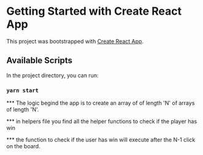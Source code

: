# Getting Started with Create React App

This project was bootstrapped with [Create React App](https://github.com/facebook/create-react-app).

## Available Scripts

In the project directory, you can run:

### `yarn start`

\*\*\* The logic begind the app is to create an array of of length 'N' of arrays of length 'N'.

\*\*\* in helpers file you find all the helper functions to check if the player has win

\*\*\* the function to check if the user has win will execute after the N-1 click on the board.
